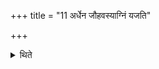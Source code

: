 +++
title = "11 अर्धेन जौहवस्याग्निं यजति"

+++

<details><summary>थिते</summary>

11. By means of the half (of the ghee) in the Juhū, he offers to Agni, by means of the (other) half to Soma.  
</details>
